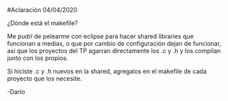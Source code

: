 #Aclaración 04/04/2020

¿Dónde está el makefile?

Me pudrí de pelearme con eclipse para hacer shared libraries que funcionan a medias, o que por cambio de configuración dejan de funcionar, así que los proyectos del TP agarran directamente los .c y .h y los compilan junto con los propios.

Si hiciste .c y .h nuevos en la shared, agregalos en el makefile de cada proyecto que los necesite.

-Darío 